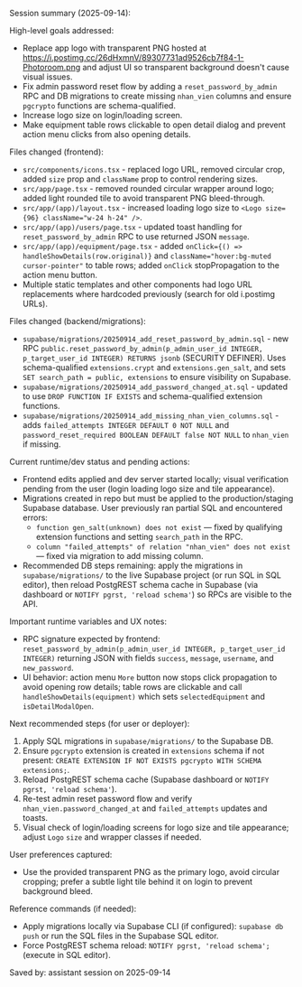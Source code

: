 Session summary (2025-09-14):

High-level goals addressed:
- Replace app logo with transparent PNG hosted at https://i.postimg.cc/26dHxmnV/89307731ad9526cb7f84-1-Photoroom.png and adjust UI so transparent background doesn't cause visual issues.
- Fix admin password reset flow by adding a `reset_password_by_admin` RPC and DB migrations to create missing `nhan_vien` columns and ensure `pgcrypto` functions are schema-qualified.
- Increase logo size on login/loading screen.
- Make equipment table rows clickable to open detail dialog and prevent action menu clicks from also opening details.

Files changed (frontend):
- `src/components/icons.tsx` - replaced logo URL, removed circular crop, added `size` prop and `className` prop to control rendering sizes.
- `src/app/page.tsx` - removed rounded circular wrapper around logo; added light rounded tile to avoid transparent PNG bleed-through.
- `src/app/(app)/layout.tsx` - increased loading logo size to `<Logo size={96} className="w-24 h-24" />`.
- `src/app/(app)/users/page.tsx` - updated toast handling for `reset_password_by_admin` RPC to use returned JSON `message`.
- `src/app/(app)/equipment/page.tsx` - added `onClick={() => handleShowDetails(row.original)}` and `className="hover:bg-muted cursor-pointer"` to table rows; added `onClick` stopPropagation to the action menu button.
- Multiple static templates and other components had logo URL replacements where hardcoded previously (search for old i.postimg URLs).

Files changed (backend/migrations):
- `supabase/migrations/20250914_add_reset_password_by_admin.sql` - new RPC `public.reset_password_by_admin(p_admin_user_id INTEGER, p_target_user_id INTEGER) RETURNS jsonb` (SECURITY DEFINER). Uses schema-qualified `extensions.crypt` and `extensions.gen_salt`, and sets `SET search_path = public, extensions` to ensure visibility on Supabase.
- `supabase/migrations/20250914_add_password_changed_at.sql` - updated to use `DROP FUNCTION IF EXISTS` and schema-qualified extension functions.
- `supabase/migrations/20250914_add_missing_nhan_vien_columns.sql` - adds `failed_attempts INTEGER DEFAULT 0 NOT NULL` and `password_reset_required BOOLEAN DEFAULT false NOT NULL` to `nhan_vien` if missing.

Current runtime/dev status and pending actions:
- Frontend edits applied and dev server started locally; visual verification pending from the user (login loading logo size and tile appearance).
- Migrations created in repo but must be applied to the production/staging Supabase database. User previously ran partial SQL and encountered errors:
  - `function gen_salt(unknown) does not exist` — fixed by qualifying extension functions and setting `search_path` in the RPC.
  - `column "failed_attempts" of relation "nhan_vien" does not exist` — fixed via migration to add missing column.
- Recommended DB steps remaining: apply the migrations in `supabase/migrations/` to the live Supabase project (or run SQL in SQL editor), then reload PostgREST schema cache in Supabase (via dashboard or `NOTIFY pgrst, 'reload schema'`) so RPCs are visible to the API.

Important runtime variables and UX notes:
- RPC signature expected by frontend: `reset_password_by_admin(p_admin_user_id INTEGER, p_target_user_id INTEGER)` returning JSON with fields `success`, `message`, `username`, and `new_password`.
- UI behavior: action menu `More` button now stops click propagation to avoid opening row details; table rows are clickable and call `handleShowDetails(equipment)` which sets `selectedEquipment` and `isDetailModalOpen`.

Next recommended steps (for user or deployer):
1. Apply SQL migrations in `supabase/migrations/` to the Supabase DB.
2. Ensure `pgcrypto` extension is created in `extensions` schema if not present: `CREATE EXTENSION IF NOT EXISTS pgcrypto WITH SCHEMA extensions;`.
3. Reload PostgREST schema cache (Supabase dashboard or `NOTIFY pgrst, 'reload schema'`).
4. Re-test admin reset password flow and verify `nhan_vien.password_changed_at` and `failed_attempts` updates and toasts.
5. Visual check of login/loading screens for logo size and tile appearance; adjust `Logo` `size` and wrapper classes if needed.

User preferences captured:
- Use the provided transparent PNG as the primary logo, avoid circular cropping; prefer a subtle light tile behind it on login to prevent background bleed.

Reference commands (if needed):
- Apply migrations locally via Supabase CLI (if configured): `supabase db push` or run the SQL files in the Supabase SQL editor.
- Force PostgREST schema reload: `NOTIFY pgrst, 'reload schema';` (execute in SQL editor).

Saved by: assistant session on 2025-09-14

